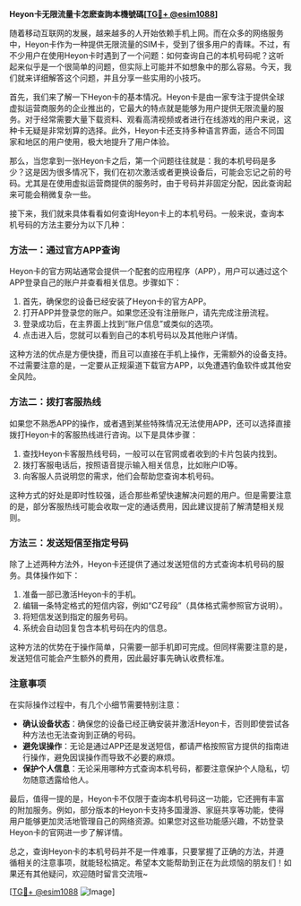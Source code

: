 **Heyon卡无限流量卡怎麽查詢本機號碼[[TG💪+ @esim1088](https://t.me/s/esim1088)]**

随着移动互联网的发展，越来越多的人开始依赖手机上网。而在众多的网络服务中，Heyon卡作为一种提供无限流量的SIM卡，受到了很多用户的青睐。不过，有不少用户在使用Heyon卡时遇到了一个问题：如何查询自己的本机号码呢？这听起来似乎是一个很简单的问题，但实际上可能并不如想象中的那么容易。今天，我们就来详细解答这个问题，并且分享一些实用的小技巧。

首先，我们来了解一下Heyon卡的基本情况。Heyon卡是由一家专注于提供全球虚拟运营商服务的企业推出的，它最大的特点就是能够为用户提供无限流量的服务。对于经常需要大量下载资料、观看高清视频或者进行在线游戏的用户来说，这种卡无疑是非常划算的选择。此外，Heyon卡还支持多种语言界面，适合不同国家和地区的用户使用，极大地提升了用户体验。

那么，当您拿到一张Heyon卡之后，第一个问题往往就是：我的本机号码是多少？这是因为很多情况下，我们在初次激活或者更换设备后，可能会忘记之前的号码。尤其是在使用虚拟运营商提供的服务时，由于号码并非固定分配，因此查询起来可能会稍微复杂一些。

接下来，我们就来具体看看如何查询Heyon卡上的本机号码。一般来说，查询本机号码的方法主要分为以下几种：

### 方法一：通过官方APP查询

Heyon卡的官方网站通常会提供一个配套的应用程序（APP），用户可以通过这个APP登录自己的账户并查看相关信息。步骤如下：
1. 首先，确保您的设备已经安装了Heyon卡的官方APP。
2. 打开APP并登录您的账户。如果您还没有注册账户，请先完成注册流程。
3. 登录成功后，在主界面上找到“账户信息”或类似的选项。
4. 点击进入后，您就可以看到自己的本机号码以及其他账户详情。

这种方法的优点是方便快捷，而且可以直接在手机上操作，无需额外的设备支持。不过需要注意的是，一定要从正规渠道下载官方APP，以免遭遇钓鱼软件或其他安全风险。

### 方法二：拨打客服热线

如果您不熟悉APP的操作，或者遇到某些特殊情况无法使用APP，还可以选择直接拨打Heyon卡的客服热线进行咨询。以下是具体步骤：
1. 查找Heyon卡客服热线号码，一般可以在官网或者收到的卡片包装内找到。
2. 拨打客服电话后，按照语音提示输入相关信息，比如账户ID等。
3. 向客服人员说明您的需求，他们会帮助您查询本机号码。

这种方式的好处是即时性较强，适合那些希望快速解决问题的用户。但是需要注意的是，部分客服热线可能会收取一定的通话费用，因此建议提前了解清楚相关规则。

### 方法三：发送短信至指定号码

除了上述两种方法外，Heyon卡还提供了通过发送短信的方式查询本机号码的服务。具体操作如下：
1. 准备一部已激活Heyon卡的手机。
2. 编辑一条特定格式的短信内容，例如“CZ号段”（具体格式需参照官方说明）。
3. 将短信发送到指定的服务号码。
4. 系统会自动回复包含本机号码在内的信息。

这种方法的优势在于操作简单，只需要一部手机即可完成。但同样需要注意的是，发送短信可能会产生额外的费用，因此最好事先确认收费标准。

### 注意事项

在实际操作过程中，有几个小细节需要特别注意：
- **确认设备状态**：确保您的设备已经正确安装并激活Heyon卡，否则即使尝试各种方法也无法查询到正确的号码。
- **避免误操作**：无论是通过APP还是发送短信，都请严格按照官方提供的指南进行操作，避免因误操作而导致不必要的麻烦。
- **保护个人信息**：无论采用哪种方式查询本机号码，都要注意保护个人隐私，切勿随意透露给他人。

最后，值得一提的是，Heyon卡不仅限于查询本机号码这一功能，它还拥有丰富的附加服务。例如，部分版本的Heyon卡支持多国漫游、家庭共享等功能，使得用户能够更加灵活地管理自己的网络资源。如果您对这些功能感兴趣，不妨登录Heyon卡的官网进一步了解详情。

总之，查询Heyon卡的本机号码并不是一件难事，只要掌握了正确的方法，并遵循相关的注意事项，就能轻松搞定。希望本文能帮助到正在为此烦恼的朋友们！如果还有其他疑问，欢迎随时留言交流哦~

[[TG💪+ @esim1088](https://t.me/s/esim1088) ![Image](https://i.postimg.cc/4NQfJmqS/Snipaste-2025-05-13-00-14-12.png)]